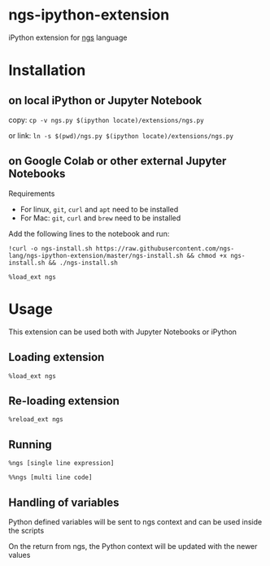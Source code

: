 # ngs-ipython-extension
iPython extension for [ngs](https://github.com/ngs-lang/ngs) language

# Installation
## on local iPython or Jupyter Notebook
copy: `cp -v ngs.py $(ipython locate)/extensions/ngs.py`

or link: `ln -s $(pwd)/ngs.py $(ipython locate)/extensions/ngs.py`


## on Google Colab or other external Jupyter Notebooks
Requirements
* For linux, `git`, `curl` and `apt` need to be installed
* For Mac: `git`, `curl` and `brew` need to be installed


Add the following lines to the notebook and run:

`!curl -o ngs-install.sh https://raw.githubusercontent.com/ngs-lang/ngs-ipython-extension/master/ngs-install.sh && chmod +x ngs-install.sh && ./ngs-install.sh`

`%load_ext ngs`


# Usage
This extension can be used both with Jupyter Notebooks or iPython

## Loading extension
`%load_ext ngs`

## Re-loading extension
`%reload_ext ngs`

## Running
`%ngs [single line expression]`

`%%ngs [multi line code]`

## Handling of variables
Python defined variables will be sent to ngs context and can be used inside the scripts

On the return from ngs, the Python context will be updated with the newer values
